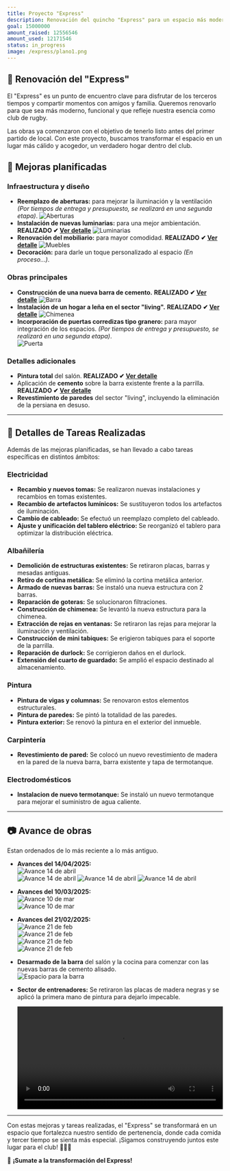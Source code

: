 ```yaml
---
title: Proyecto "Express"
description: Renovación del quincho "Express" para un espacio más moderno y funcional.
goal: 15000000
amount_raised: 12556546
amount_used: 12171546
status: in_progress
image: /express/plano1.png
---
```


## 🏉 Renovación del "Express"

El "Express" es un punto de encuentro clave para disfrutar de los terceros tiempos y compartir momentos con amigos y familia. Queremos renovarlo para que sea más moderno, funcional y que refleje nuestra esencia como club de rugby.

Las obras ya comenzaron con el objetivo de tenerlo listo antes del primer partido de local. Con este proyecto, buscamos transformar el espacio en un lugar más cálido y acogedor, un verdadero hogar dentro del club.

## 🔨 Mejoras planificadas

### Infraestructura y diseño

- **Reemplazo de aberturas:** para mejorar la iluminación y la ventilación _(Por tiempos de entrega y presupuesto, se realizará en una segunda etapa)_.
  ![Aberturas](/express/aberturas.png)
- **Instalación de nuevas luminarias:** para una mejor ambientación. **REALIZADO ✔ [Ver detalle](#-detalles-de-tareas-realizadas)** 
  ![Luminarias](/express/luminarias.png)
- **Renovación del mobiliario:** para mayor comodidad. **REALIZADO ✔ [Ver detalle](#-detalles-de-tareas-realizadas)**
  ![Muebles](/express/muebles.png)
- **Decoración:** para darle un toque personalizado al espacio _(En proceso...)_.

### Obras principales

- **Construcción de una nueva barra de cemento.**   **REALIZADO ✔ [Ver detalle](#-detalles-de-tareas-realizadas)**
  ![Barra](/express/barra.png)
- **Instalación de un hogar a leña en el sector "living".**  **REALIZADO ✔ [Ver detalle](#-detalles-de-tareas-realizadas)**
  ![Chimenea](/express/chimenea.png)
- **Incorporación de puertas corredizas tipo granero:** para mayor integración de los espacios. _(Por tiempos de entrega y presupuesto, se realizará en una segunda etapa)_.  
  ![Puerta](/express/puerta.png)

### Detalles adicionales

- **Pintura total** del salón. **REALIZADO ✔ [Ver detalle](#-detalles-de-tareas-realizadas)**
- Aplicación de **cemento** sobre la barra existente frente a la parrilla. **REALIZADO ✔ [Ver detalle](#-detalles-de-tareas-realizadas)**
- **Revestimiento de paredes** del sector "living", incluyendo la eliminación de la persiana en desuso.

---

## 🔌 Detalles de Tareas Realizadas

Además de las mejoras planificadas, se han llevado a cabo tareas específicas en distintos ámbitos:

### Electricidad

- **Recambio y nuevos tomas:** Se realizaron nuevas instalaciones y recambios en tomas existentes.
- **Recambio de artefactos lumínicos:** Se sustituyeron todos los artefactos de iluminación.
- **Cambio de cableado:** Se efectuó un reemplazo completo del cableado.
- **Ajuste y unificación del tablero eléctrico:** Se reorganizó el tablero para optimizar la distribución eléctrica.

### Albañilería

- **Demolición de estructuras existentes:** Se retiraron placas, barras y mesadas antiguas.
- **Retiro de cortina metálica:** Se eliminó la cortina metálica anterior.
- **Armado de nuevas barras:** Se instaló una nueva estructura con 2 barras.
- **Reparación de goteras:** Se solucionaron filtraciones.
- **Construcción de chimenea:** Se levantó la nueva estructura para la chimenea.
- **Extracción de rejas en ventanas:** Se retiraron las rejas para mejorar la iluminación y ventilación.
- **Construcción de mini tabiques:** Se erigieron tabiques para el soporte de la parrilla.
- **Reparación de durlock:** Se corrigieron daños en el durlock.
- **Extensión del cuarto de guardado:** Se amplió el espacio destinado al almacenamiento.

### Pintura

- **Pintura de vigas y columnas:** Se renovaron estos elementos estructurales.
- **Pintura de paredes:** Se pintó la totalidad de las paredes.
- **Pintura exterior:** Se renovó la pintura en el exterior del inmueble.

### Carpintería

- **Revestimiento de pared:** Se colocó un nuevo revestimiento de madera en la pared de la nueva barra, barra existente y tapa de termotanque.

### Electrodomésticos

- **Instalacion de nuevo termotanque:** Se instaló un nuevo termotanque para mejorar el suministro de agua caliente.

---

## 📷 Avance de obras

Estan ordenados de lo más reciente a lo más antiguo.

- **Avances del 14/04/2025:**  
  ![Avance 14 de abril](/express/express_05-05-2025_1.jpeg)  
  ![Avance 14 de abril](/express/express_05-05-2025_2.jpeg)
  ![Avance 14 de abril](/express/express_05-05-2025_3.jpeg)
  ![Avance 14 de abril](/express/express_05-05-2025_4.jpeg)

- **Avances del 10/03/2025:**  
  ![Avance 10 de mar](/express/express_10-03-2025_1.jpeg)  
  ![Avance 10 de mar](/express/express_10-03-2025_2.jpeg)

- **Avances del 21/02/2025:**  
  ![Avance 21 de feb](/express/express_21-02-2025_1.jpeg)  
  ![Avance 21 de feb](/express/express_21-02-2025_2.jpeg)  
  ![Avance 21 de feb](/express/express_21-02-2025_3.jpeg)  
  ![Avance 21 de feb](/express/express_21-02-2025_4.jpeg)

- **Desarmado de la barra** del salón y la cocina para comenzar con las nuevas barras de cemento alisado.  
  ![Espacio para la barra](/express/avance1.png)
- **Sector de entrenadores:** Se retiraron las placas de madera negras y se aplicó la primera mano de pintura para dejarlo impecable.

  <video controls style="width: 100%; max-width: 600px; margin: auto;">
    <source src="/express/avance2.webm">
  </video>

---

Con estas mejoras y tareas realizadas, el "Express" se transformará en un espacio que fortalezca nuestro sentido de pertenencia, donde cada comida y tercer tiempo se sienta más especial. ¡Sigamos construyendo juntos este lugar para el club! 💙🏉🔥

🚀 **¡Sumate a la transformación del Express!**
